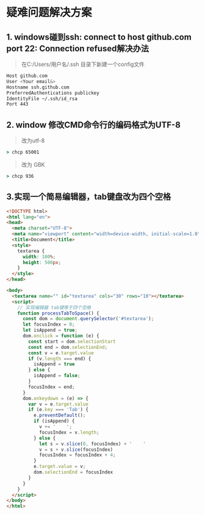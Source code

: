 # 疑难问题解决方案
## 1. windows碰到ssh: connect to host github.com port 22: Connection refused解决办法
> 在C:/Users/用户名/.ssh 目录下新建一个config文件
```bash
Host github.com
User <Your email&>
Hostname ssh.github.com
PreferredAuthentications publickey
IdentityFile ~/.ssh/id_rsa
Port 443
``` 
## 2. window 修改CMD命令行的编码格式为UTF-8
> 改为utf-8
```cmd
> chcp 65001 
``` 
> 改为 GBK
```cmd
> chcp 936
```

## 3.实现一个简易编辑器，tab键盘改为四个空格

```html
<!DOCTYPE html>
<html lang="en">
<head>
  <meta charset="UTF-8">
  <meta name="viewport" content="width=device-width, initial-scale=1.0">
  <title>Document</title>
  <style>
    textarea {
      width: 100%;
      height: 500px;
    }
  </style>
</head>

<body>
  <textarea name="" id="textarea" cols="30" rows="10"></textarea>
  <script>
    // 实现编辑器 tab键等于四个空格
    function processTabToSpace() {
      const dom = document.querySelector('#textarea');
      let focusIndex = 0;
      let isAppend = true;
      dom.onclick = function (e) {
        const start = dom.selectionStart
        const end = dom.selectionEnd;
        const v = e.target.value
        if (v.length === end) {
          isAppend = true
        } else {
          isAppend = false;
        }
        focusIndex = end;
      }
      dom.onkeydown = (e) => {
        var v = e.target.value
        if (e.key === 'Tab') {
          e.preventDefault();
          if (isAppend) {
            v += '    ';
            focusIndex = v.length;
          } else {
            let s = v.slice(0, focusIndex) + '    '
            v = s + v.slice(focusIndex)
            focusIndex = focusIndex + 4;
          }
          e.target.value = v;
          dom.selectionEnd = focusIndex
        }
      }
    }
  </script>
</body>
</html>
```




